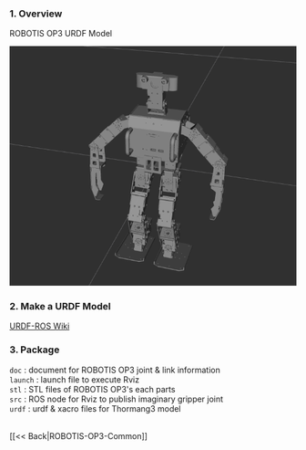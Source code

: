 ### 1. Overview
ROBOTIS OP3 URDF Model  

![](/assets/images/platform/op3/op3_urdf_rviz.png)

### 2. Make a URDF Model
[URDF-ROS Wiki]

### 3. Package
`doc` : document for ROBOTIS OP3 joint & link information   
`launch` : launch file to execute Rviz   
`stl` : STL files of ROBOTIS OP3's each parts   
`src` : ROS node for Rviz to publish imaginary gripper joint   
`urdf` : urdf & xacro files for Thormang3 model

<br>[[&lt;&lt; Back|ROBOTIS-OP3-Common]]

[URDF-ROS Wiki]:http://wiki.ros.org/urdf
